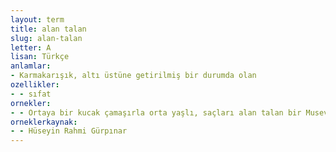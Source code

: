 ```yaml
---
layout: term
title: alan talan
slug: alan-talan
letter: A
lisan: Türkçe
anlamlar:
- Karmakarışık, altı üstüne getirilmiş bir durumda olan
ozellikler:
- - sıfat
ornekler:
- - Ortaya bir kucak çamaşırla orta yaşlı, saçları alan talan bir Musevi kadını çıktı.
orneklerkaynak:
- - Hüseyin Rahmi Gürpınar
---
```

